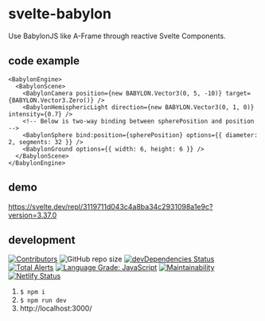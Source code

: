 # svelte-babylon

Use BabylonJS like A-Frame through reactive Svelte Components.

## code example

```
<BabylonEngine>
  <BabylonScene>
    <BabylonCamera position={new BABYLON.Vector3(0, 5, -10)} target={BABYLON.Vector3.Zero()} />
    <BabylonHemisphericLight direction={new BABYLON.Vector3(0, 1, 0)} intensity={0.7} />
    <!-- Below is two-way binding between spherePosition and position -->
    <BabylonSphere bind:position={spherePosition} options={{ diameter: 2, segments: 32 }} />
    <BabylonGround options={{ width: 6, height: 6 }} />
  </BabylonScene>
</BabylonEngine>
```

## demo

https://svelte.dev/repl/3119711d043c4a8ba34c2931098a1e9c?version=3.37.0

## development

[![Contributors](https://badgen.net/github/contributors/sectorxusa/svelte-babylon)](https://github.com/SectorXUSA/svelte-babylon/graphs/contributors)
![GitHub repo size](https://img.shields.io/github/repo-size/SectorXUSA/svelte-babylon)
[![devDependencies Status](https://status.david-dm.org/gh/sectorxusa/svelte-babylon.svg?type=dev)](https://david-dm.org/sectorxusa/svelte-babylon?type=dev)
[![Total Alerts](https://img.shields.io/lgtm/alerts/g/SectorXUSA/svelte-babylon.svg?logo=lgtm&logoWidth=18)](https://lgtm.com/projects/g/SectorXUSA/svelte-babylon/alerts/)
[![Language Grade: JavaScript](https://img.shields.io/lgtm/grade/javascript/g/SectorXUSA/svelte-babylon.svg?logo=lgtm&logoWidth=18)](https://lgtm.com/projects/g/SectorXUSA/svelte-babylon/context:javascript)
[![Maintainability](https://api.codeclimate.com/v1/badges/1317568f8b75107655d6/maintainability)](https://codeclimate.com/github/SectorXUSA/svelte-babylon/maintainability)
[![Netlify Status](https://api.netlify.com/api/v1/badges/fad4c0b9-f89e-4f0a-be93-26007e8b2fe5/deploy-status)](https://app.netlify.com/sites/sx-svelte-babylon/deploys)

1. `$ npm i`
2. `$ npm run dev`
3. http://localhost:3000/
